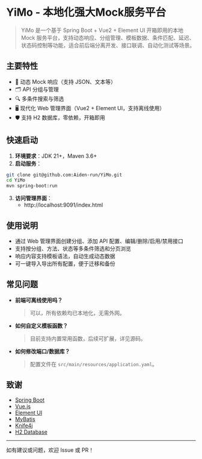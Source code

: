 # YiMo - 本地化强大Mock服务平台

> YiMo 是一个基于 Spring Boot + Vue2 + Element UI 开箱即用的本地 Mock 服务平台，支持动态响应、分组管理、模板数据、条件匹配、延迟、状态码控制等功能，适合前后端分离开发、接口联调、自动化测试等场景。

## 主要特性
- 🚀 动态 Mock 响应（支持 JSON、文本等）
- 🗂️ API 分组与管理
- 🔍 多条件搜索与筛选
- 🖥️ 现代化 Web 管理界面（Vue2 + Element UI，支持离线使用）
- 🛡️ 支持 H2 数据库，零依赖，开箱即用

## 快速启动
1. **环境要求**：JDK 21+，Maven 3.6+
2. **启动服务**：
```bash
git clone git@github.com:Aiden-run/YiMo.git
cd YiMo
mvn spring-boot:run
```
3. **访问管理界面**：
   - http://localhost:9091/index.html

## 使用说明
- 通过 Web 管理界面创建分组、添加 API 配置、编辑/删除/启用/禁用接口
- 支持按分组、方法、状态等多条件筛选和分页浏览
- 响应内容支持模板语法，自动生成动态数据
- 可一键导入导出所有配置，便于迁移和备份

## 常见问题
- **前端可离线使用吗？**
  > 可以，所有依赖均已本地化，无需外网。
- **如何自定义模板函数？**
  > 目前支持内置常用函数，后续可扩展，详见源码。
- **如何修改端口/数据库？**
  > 配置文件在 `src/main/resources/application.yaml`。

## 致谢
- [Spring Boot](https://spring.io/projects/spring-boot)
- [Vue.js](https://vuejs.org/)
- [Element UI](https://element.eleme.io/)
- [MyBatis](https://mybatis.org/)
- [Knife4j](https://doc.xiaominfo.com/)
- [H2 Database](https://www.h2database.com/)
---
如有建议或问题，欢迎 Issue 或 PR！ 